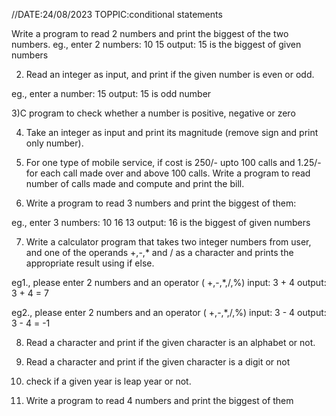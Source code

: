 //DATE:24/08/2023  TOPPIC:conditional statements



Write a program to read 2 numbers and print the biggest of the two numbers.
eg., 
enter 2 numbers: 10  15
output: 15 is the biggest of given numbers

2) Read an integer as input, and print if the given number is even or odd.

eg.,
enter a number: 15
output: 15 is odd number

3)C program to check whether a number is positive, negative or zero

4)  Take an integer as input and print its magnitude (remove sign and print only number).

5) For one type of mobile service, if cost is 250/- upto 100 calls and 1.25/- for each call made over and above 100 calls. Write a program to read number of calls made and compute and print the bill.


6) Write a program to read 3 numbers and print the biggest of them:

eg.,
enter 3 numbers: 10 16 13
output: 16 is the biggest of given numbers

7) Write a calculator program that takes two integer numbers from user, and one of the operands +,-,* and / as a character and prints the appropriate result using if else.

eg1., 
please enter 2 numbers and an operator ( +,-,*,/,%)
input: 3 + 4
output: 3 + 4 = 7

eg2.,
please enter 2 numbers and an operator ( +,-,*,/,%)
input: 3 - 4
output: 3 - 4 = -1

8) Read a character and print if the given character is an alphabet or not.

9) Read a character and print if the given character is a digit or not

10) check if a given year is leap year or not.

11) Write a program to read 4 numbers and print the biggest of them
